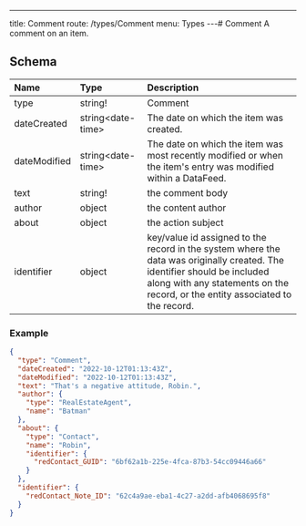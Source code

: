 ---
title: Comment
route: /types/Comment
menu: Types
---# Comment
A comment on an item.


## Schema
| Name | Type | Description |
|:-----| :--- | :---------- |
| type | string! | Comment  |
| dateCreated | string&lt;date-time&gt;  | The date on which the item was created.  |
| dateModified | string&lt;date-time&gt;  | The date on which the item was most recently modified or when the item's entry was modified within a DataFeed.  |
| text | string! | the comment body  |
| author | object | the content author  |
| about | object | the action subject  |
| identifier | object | key/value id assigned to the record in the system where the data was originally created. The identifier should be included along with any statements on the record, or the entity associated to the record.  |

### Example
```json
{
  "type": "Comment",
  "dateCreated": "2022-10-12T01:13:43Z",
  "dateModified": "2022-10-12T01:13:43Z",
  "text": "That's a negative attitude, Robin.",
  "author": {
    "type": "RealEstateAgent",
    "name": "Batman"
  },
  "about": {
    "type": "Contact",
    "name": "Robin",
    "identifier": {
      "redContact_GUID": "6bf62a1b-225e-4fca-87b3-54cc09446a66"
    }
  },
  "identifier": {
    "redContact_Note_ID": "62c4a9ae-eba1-4c27-a2dd-afb4068695f8"
  }
}
```
